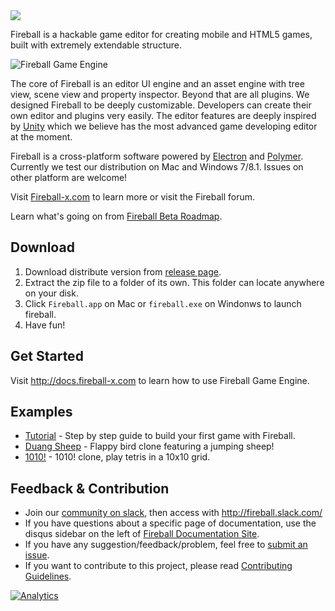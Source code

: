 <img src="https://fireball-slack.herokuapp.com/badge.svg"> 

Fireball is a hackable game editor for creating mobile and HTML5 games, built with extremely extendable structure.

![Fireball Game Engine](https://cloud.githubusercontent.com/assets/344547/6882303/a8b7a740-d5ba-11e4-9518-e6494b1c94fa.png)

The core of Fireball is an editor UI engine and an asset engine with tree view, scene view and property inspector. Beyond that are all plugins. We designed Fireball to be deeply customizable. Developers can create their own editor and plugins very easily. The editor features are deeply inspired by [Unity](http://unity3d.com/) which we believe has the most advanced game developing editor at the moment.

Fireball is a cross-platform software powered by [Electron](https://github.com/fireball-x/electron) and [Polymer](http://www.polymer-project.org/). Currently we test our distribution on Mac and Windows 7/8.1. Issues on other platform are welcome!

Visit [Fireball-x.com](http://www.fireball-x.com/en) to learn more or visit the Fireball forum.

Learn what's going on from [Fireball Beta Roadmap](https://github.com/fireball-x/fireball/issues/3).

## Download

1. Download distribute version from [release page](https://github.com/fireball-x/fireball/releases).
2. Extract the zip file to a folder of its own. This folder can locate anywhere on your disk.
3. Click `Fireball.app` on Mac or `fireball.exe` on Windonws to launch fireball.
4. Have fun!

## Get Started

Visit http://docs.fireball-x.com to learn how to use Fireball Game Engine.

## Examples

- [Tutorial](https://github.com/fireball-x/tutorial) - Step by step guide to build your first game with Fireball.
- [Duang Sheep](https://github.com/fireball-x/game-duang-sheep) - Flappy bird clone featuring a jumping sheep!
- [1010!](https://github.com/fireball-x/game-1010) - 1010! clone, play tetris in a 10x10 grid.

## Feedback & Contribution

- Join our [community on slack](https://fireball-slack.herokuapp.com), then access with http://fireball.slack.com/
- If you have questions about a specific page of documentation, use the disqus sidebar on the left of [Fireball Documentation Site](http://docs.fireball-x.com).
- If you have any suggestion/feedback/problem, feel free to [submit an issue](https://github.com/fireball-x/fireball/issues).
- If you want to contribute to this project, please read [Contributing Guidelines](https://github.com/fireball-x/fireball/blob/master/CONTRIBUTING.md).

[![Analytics](https://ga-beacon.appspot.com/UA-62799497-1/fireball/readme)](https://github.com/igrigorik/ga-beacon)
